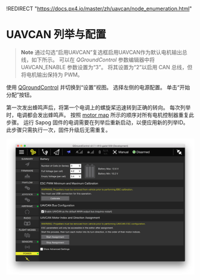!REDIRECT "https://docs.px4.io/master/zh/uavcan/node_enumeration.html"

# UAVCAN 列举与配置

> **Note** 通过勾选“启用UAVCAN”复选框启用UAVCAN作为默认电机输出总线，如下所示。 可以在 *QGroundControl* 参数编辑器中将 UAVCAN_ENABLE 参数设置为“3”。 将其设置为“2”以启用 CAN 总线，但将电机输出保持为 PWM。

使用 [QGroundControl](../qgc/README.md) 并切换到“设置”视图。 选择左侧的电源配置。 单击“开始分配”按钮。

第一次发出蜂鸣声后，将第一个电调上的螺旋桨迅速转到正确的转向。 每次列举时，电调都会发出蜂鸣声。 按照 [motor map](../airframes/airframe_reference.md) 所示的顺序对所有电机控制器重复此步骤。 运行 Sapog 固件的电调需要在列举后重新启动，以便应用新的列举ID。 此步骤只需执行一次，固件升级后无需重复。

![UAVCAN列举控件（图像右下角）](../../assets/uavcan/uavcan_qgc_setup.png)
